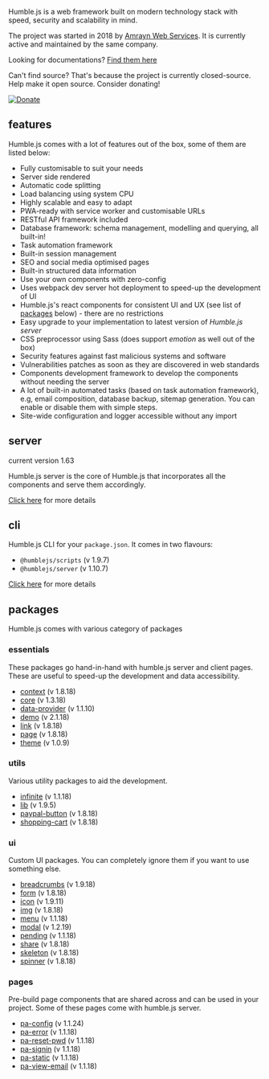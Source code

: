 Humble.js is a web framework built on modern technology stack with speed, security and scalability in mind.

The project was started in 2018 by [Amrayn Web Services](https://amrayn.com). It is currently active and maintained by the same company.

Looking for documentations? [Find them here](/docs)

Can't find source? That's because the project is currently closed-source. Help make it open source. Consider donating!

[![Donate](https://ghdl.amrayn.com/donate.png?v2)](https://amrayn.com/donate)

## features

Humble.js comes with a lot of features out of the box, some of them are listed below:

* Fully customisable to suit your needs
* Server side rendered
* Automatic code splitting
* Load balancing using system CPU
* Highly scalable and easy to adapt
* PWA-ready with service worker and customisable URLs
* RESTful API framework included
* Database framework: schema management, modelling and querying, all built-in!
* Task automation framework
* Built-in session management
* SEO and social media optimised pages
* Built-in structured data information
* Use your own components with zero-config
* Uses webpack dev server hot deployment to speed-up the development of UI
* Humble.js's react components for consistent UI and UX (see list of [packages](/#packages) below) - there are no restrictions
* Easy upgrade to your implementation to latest version of _Humble.js server_
* CSS preprocessor using Sass (does support _emotion_ as well out of the box)
* Security features against fast malicious systems and software
* Vulnerabilities patches as soon as they are discovered in web standards
* Components development framework to develop the components without needing the server
* A lot of built-in automated tasks (based on task automation framework), e.g, email composition, database backup, sitemap generation. You can enable or disable them with simple steps.
* Site-wide configuration and logger accessible without any import

## server

current version 1.63

Humble.js server is the core of Humble.js that incorporates all the components and serve them accordingly.

[Click here](/server) for more details

## cli

Humble.js CLI for your `package.json`. It comes in two flavours:

* `@humblejs/scripts` (v 1.9.7)
* `@humblejs/server` (v 1.10.7)

[Click here](/cli) for more details

## packages
Humble.js comes with various category of packages

### essentials
These packages go hand-in-hand with humble.js server and client pages. These are useful to speed-up the development and data accessibility.

 * [context](/pkg/context) (v 1.8.18)
 * [core](/pkg/core) (v 1.3.18)
 * [data-provider](/pkg/data-provider) (v 1.1.10)
 * [demo](/pkg/demo) (v 2.1.18)
 * [link](/pkg/link) (v 1.8.18)
 * [page](/pkg/page) (v 1.8.18)
 * [theme](/pkg/theme) (v 1.0.9)

### utils
Various utility packages to aid the development.

 * [infinite](/pkg/infinite) (v 1.1.18)
 * [lib](/pkg/lib) (v 1.9.5)
 * [paypal-button](/pkg/paypal-button) (v 1.8.18)
 * [shopping-cart](/pkg/shopping-cart) (v 1.8.18)

### ui
Custom UI packages. You can completely ignore them if you want to use something else.

 * [breadcrumbs](/pkg/breadcrumbs) (v 1.9.18)
 * [form](/pkg/form) (v 1.8.18)
 * [icon](/pkg/icon) (v 1.9.11)
 * [img](/pkg/img) (v 1.8.18)
 * [menu](/pkg/menu) (v 1.1.18)
 * [modal](/pkg/modal) (v 1.2.19)
 * [pending](/pkg/pending) (v 1.1.18)
 * [share](/pkg/share) (v 1.8.18)
 * [skeleton](/pkg/skeleton) (v 1.8.18)
 * [spinner](/pkg/spinner) (v 1.8.18)

### pages
Pre-build page components that are shared across and can be used in your project. Some of these pages come with humble.js server.

 * [pa-config](/pkg/pa-config) (v 1.1.24)
 * [pa-error](/pkg/pa-error) (v 1.1.18)
 * [pa-reset-pwd](/pkg/pa-reset-pwd) (v 1.1.18)
 * [pa-signin](/pkg/pa-signin) (v 1.1.18)
 * [pa-static](/pkg/pa-static) (v 1.1.18)
 * [pa-view-email](/pkg/pa-view-email) (v 1.1.18)
